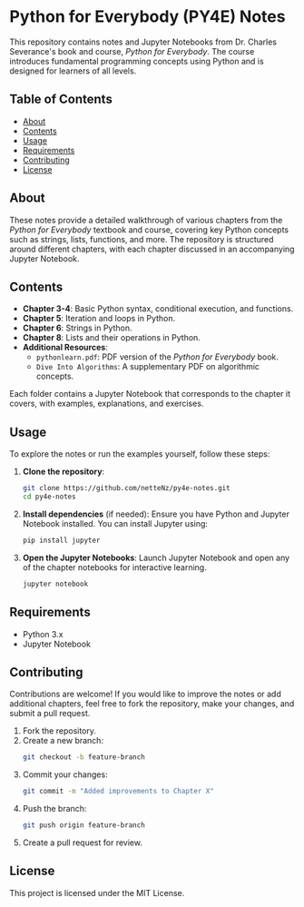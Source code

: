 # Python for Everybody (PY4E) Notes

This repository contains notes and Jupyter Notebooks from Dr. Charles Severance's book and course, *Python for Everybody*. The course introduces fundamental programming concepts using Python and is designed for learners of all levels.

## Table of Contents

- [About](#about)
- [Contents](#contents)
- [Usage](#usage)
- [Requirements](#requirements)
- [Contributing](#contributing)
- [License](#license)

## About

These notes provide a detailed walkthrough of various chapters from the *Python for Everybody* textbook and course, covering key Python concepts such as strings, lists, functions, and more. The repository is structured around different chapters, with each chapter discussed in an accompanying Jupyter Notebook.

## Contents

- **Chapter 3-4**: Basic Python syntax, conditional execution, and functions.
- **Chapter 5**: Iteration and loops in Python.
- **Chapter 6**: Strings in Python.
- **Chapter 8**: Lists and their operations in Python.
- **Additional Resources**: 
    - `pythonlearn.pdf`: PDF version of the *Python for Everybody* book.
    - `Dive Into Algorithms`: A supplementary PDF on algorithmic concepts.

Each folder contains a Jupyter Notebook that corresponds to the chapter it covers, with examples, explanations, and exercises.

## Usage

To explore the notes or run the examples yourself, follow these steps:

1. **Clone the repository**:
    ```bash
    git clone https://github.com/netteNz/py4e-notes.git
    cd py4e-notes
    ```

2. **Install dependencies** (if needed):
    Ensure you have Python and Jupyter Notebook installed. You can install Jupyter using:
    ```bash
    pip install jupyter
    ```

3. **Open the Jupyter Notebooks**:
    Launch Jupyter Notebook and open any of the chapter notebooks for interactive learning.
    ```bash
    jupyter notebook
    ```

## Requirements

- Python 3.x
- Jupyter Notebook

## Contributing

Contributions are welcome! If you would like to improve the notes or add additional chapters, feel free to fork the repository, make your changes, and submit a pull request.

1. Fork the repository.
2. Create a new branch:
    ```bash
    git checkout -b feature-branch
    ```
3. Commit your changes:
    ```bash
    git commit -m "Added improvements to Chapter X"
    ```
4. Push the branch:
    ```bash
    git push origin feature-branch
    ```
5. Create a pull request for review.

## License

This project is licensed under the MIT License.

